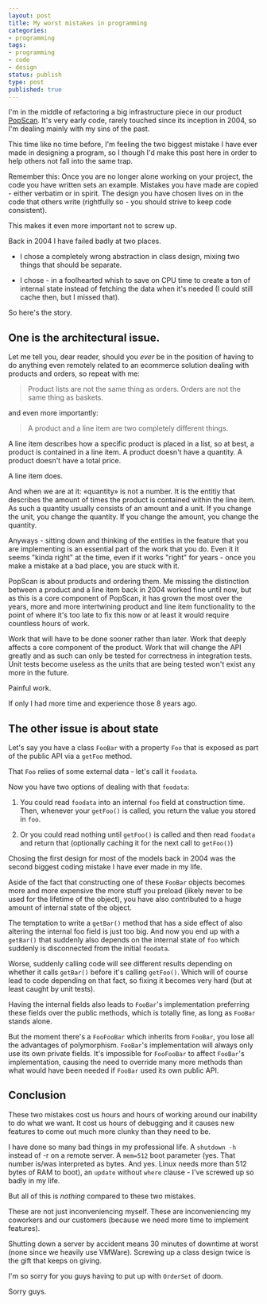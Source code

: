 ```yaml
---
layout: post
title: My worst mistakes in programming
categories:
- programming
tags:
- programming
- code
- design
status: publish
type: post
published: true
---
```


I'm in the middle of refactoring a big infrastructure piece in our
product [PopScan](http://www.popscan.com). It's very early code, rarely
touched since its inception in 2004, so I'm dealing mainly with my sins
of the past.

This time like no time before, I'm feeling the two biggest mistake I
have ever made in designing a program, so I though I'd make this post
here in order to help others not fall into the same trap.

Remember this: Once you are no longer alone working on your project,
the code you have written sets an example. Mistakes you have made are
copied - either verbatim or in spirit. The design you have chosen
lives on in the code that others write (rightfully so - you should
strive to keep code consistent).

This makes it even more important not to screw up.

Back in 2004 I have failed badly at two places.

* I chose a completely wrong abstraction in class design, mixing two
things that should be separate.

* I chose - in a foolhearted whish to save on CPU time to create a ton
of internal state instead of fetching the data when it's needed (I
could still cache then, but I missed that).

So here's the story.

## One is the architectural issue.

Let me tell you, dear reader, should you *ever* be in the position of
having to do anything even remotely related to an ecommerce solution
dealing with products and orders, so repeat with me:

> Product lists are not the same thing as orders. Orders are not the same thing as baskets.

and even more importantly:

> A product and a line item are two completely different things.

A line item describes how a specific product is placed in a list, so
at best, a product is contained in a line item. A product doesn't have
a quantity. A product doesn't have a total price.

A line item does.

And when we are at it: «quantity» is not a number. It is the entitiy
that describes the amount of times the product is contained within the
line item. As such a quantity usually consists of an amount and a
unit. If you change the unit, you change the quantity. If you change
the amount, you change the quantity.

Anyways - sitting down and thinking of the entities in the feature
that you are implementing is an essential part of the work that you
do. Even it it seems "kinda right" at the time, even if it works
"right" for years - once you make a mistake at a bad place, you are
stuck with it.

PopScan is about products and ordering them. Me missing the
distinction between a product and a line item back in 2004 worked fine
until now, but as this is a core component of PopScan, it has grown
the most over the years, more and more intertwining product and line
item functionality to the point of where it's too late to fix this now
or at least it would require countless hours of work.

Work that will have to be done sooner rather than later. Work that
deeply affects a core component of the product. Work that will change
the API greatly and as such can only be tested for correctness in
integration tests. Unit tests become useless as the units that are
being tested won't exist any more in the future.

Painful work.

If only I had more time and experience those 8 years ago.

## The other issue is about state

Let's say you have a class `FooBar` with a property `Foo` that is
exposed as part of the public API via a `getFoo` method.

That `Foo` relies of some external data - let's call it `foodata`.

Now you have two options of dealing with that `foodata`:

1. You could read `foodata` into an internal `foo` field at
construction time. Then, whenever your `getFoo()` is called, you
return the value you stored in `foo`.

2. Or you could read nothing until `getFoo()` is called and then read
`foodata` and return that (optionally caching it for the next call to
`getFoo()`)

Chosing the first design for most of the models back in 2004 was the
second biggest coding mistake I have ever made in my life.

Aside of the fact that constructing one of these `FooBar` objects
becomes more and more expensive the more stuff you preload (likely
never to be used for the lifetime of the object), you have also
contributed to a huge amount of internal state of the object.

The temptation to write a `getBar()` method that has a side effect of
also altering the internal foo field is just too big. And now you end
up with a `getBar()` that suddenly also depends on the internal state
of `foo` which suddenly is disconnected from the initial `foodata`.

Worse, suddenly calling code will see different results depending on
whether it calls `getBar()` before it's calling `getFoo()`. Which will
of course lead to code depending on that fact, so fixing it becomes
very hard (but at least caught by unit tests).

Having the internal fields also leads to `FooBar`'s implementation
preferring these fields over the public methods, which is totally
fine, as long as `FooBar` stands alone.

But the moment there's a `FooFooBar` which inherits from `FooBar`, you
lose all the advantages of polymorphism. `FooBar`'s implementation will
always only use its own private fields. It's impossible for `FooFooBar`
to affect `FooBar`'s implementation, causing the need to override many
more methods than what would have been needed if `FooBar` used its own
public API.

## Conclusion

These two mistakes cost us hours and hours of working around our
inability to do what we want. It cost us hours of debugging and it
causes new features to come out much more clunky than they need to be.

I have done so many bad things in my professional life. A `shutdown -h`
instead of -r on a remote server. A `mem=512` boot parameter (yes.
That number is/was interpreted as bytes. And yes. Linux needs more
than 512 bytes of RAM to boot), an `update` without `where` clause -
I've screwed up so badly in my life.

But all of this is *nothing* compared to these two mistakes.

These are not just inconveniencing myself. These are inconveniencing
my coworkers and our customers (because we need more time to implement
features).

Shutting down a server by accident means 30 minutes of downtime at
worst (none since we heavily use VMWare). Screwing up a class design
twice is the gift that keeps on giving.

I'm so sorry for you guys having to put up with `OrderSet` of doom.

Sorry guys.